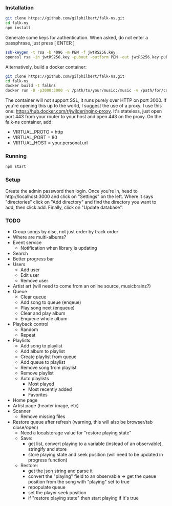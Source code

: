 
### Installation
```bash
git clone https://github.com/gilphilbert/falk-ns.git
cd falk-ns
npm install
```
Generate some keys for authentication. When asked, do not enter a passphrase, just press [ ENTER ]
```bash
ssh-keygen -t rsa -b 4096 -m PEM -f jwtRS256.key
openssl rsa -in jwtRS256.key -pubout -outform PEM -out jwtRS256.key.pub
```

Alternatively, build a docker container:
```bash
git clone https://github.com/gilphilbert/falk-ns.git
cd falk-ns
docker build -t falkns
docker run -D -p3000:3000 -v /path/to/your/music:/music -v /path/for/config/data:/app/data falkns:latest
```
The container will not support SSL, it runs purely over HTTP on port 3000. If you're opening this up to the world, I suggest the use of a proxy. I use this one: https://hub.docker.com/r/jwilder/nginx-proxy. It's stateless, just open port 443 from your router to your host and open 443 on the proxy. On the falk-ns container, add:
* VIRTUAL_PROTO = http
* VIRTUAL_PORT = 80
* VIRTUAL_HOST = your.personal.url

### Running
```bash
npm start
```
### Setup
Create the admin password then login. Once you're in, head to http://localhost:3000 and click on "Settings" on the left. Where it says "directories" click on "Add directory" and find the directory you want to add, then click add. Finally, click on "Update database".

### TODO
* Group songs by disc, not just order by track order
* Where are multi-albums?
* Event service
    * Notification when library is updating
* Search
* Better progress bar
* Users
    * Add user
    * Edit user
    * Remove user
* Artist art (will need to come from an online source, musicbrainz?)
* Queue
    * Clear queue
    * Add song to queue (enqeue)
    * Play song next (enqueue)
    * Clear and play album
    * Enqueue whole album
* Playback control
    * Random
    * Repeat
* Playlists
    * Add song to playlist
    * Add album to playlist
    * Create playlist from queue
    * Add queue to playlist
    * Remove song from playlist
    * Remove playlist
    * Auto playlists
        * Most played
        * Most recently added
        * Favorites
* Home page
* Artist page (header image, etc)
* Scanner
    * Remove missing files
* Restore queue after refresh (warning, this will also be browser/tab close/open)
    * Need a localstorage value for "restore playing state"
    * Save:
        * get list, convert playing to a variable (instead of an observable), stringify and store
        * store playing state and seek position (will need to be updated in progress function)
    * Restore:
        * get the json string and parse it
        * convert the "playing" field to an observable -> get the queue position from the song with "playing" set to true
        * repopulate queue
        * set the player seek position
        * if "restore playing state" then start playing if it's true